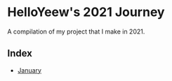 # HelloYeew's 2021 Journey

A compilation of my project that I make in 2021.

## Index

- [January](journal/january.md)

